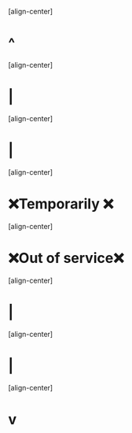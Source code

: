 ﻿
[align-center]
# ^ 

[align-center]
# |

[align-center]
# |

[align-center]
# ❌**Temporarily** ❌

[align-center]
# ❌**Out of service**❌

[align-center]
# |

[align-center]
# |

[align-center]
# v




